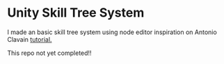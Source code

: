 # Unity Skill Tree System

I made an basic skill tree system using node editor inspiration on Antonio Clavain [tutorial.](https://www.youtube.com/watch?v=Yy7Dt2usGy0&t=312s)

This repo not yet completed!!

